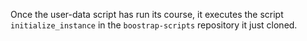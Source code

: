 Once the user-data script has run its course, it executes the script
`initialize_instance` in the `boostrap-scripts` repository it just cloned.
